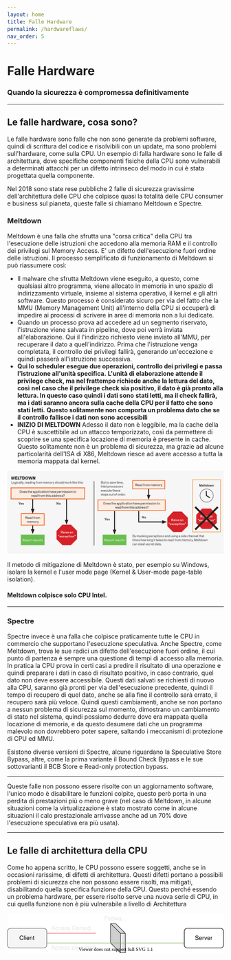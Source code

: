 ```yaml
---
layout: home
title: Falle Hardware
permalink: /hardwareflaws/
nav_order: 5
---
```


# Falle Hardware
### Quando la sicurezza è compromessa definitivamente

---

## Le falle hardware, cosa sono?
Le falle hardware sono falle che non sono generate da problemi software, quindi di scrittura del codice e risolvibili con
un update, ma sono problemi sull'hardware, come sulla CPU. Un esempio di falla hardware sono le falle di architettura, 
dove specifiche componenti fisiche della CPU sono vulnerabili a determinati attacchi per un difetto intrinseco del modo
in cui è stata progettata quella componente.

Nel 2018 sono state rese pubbliche 2 falle di sicurezza gravissime dell'architettura delle CPU che colpisce quasi la totalità
delle CPU consumer e business sul pianeta, queste falle si chiamano Meltdown e Spectre.


### Meltdown

Meltdown è una falla che sfrutta una "corsa critica" della CPU tra l'esecuzione delle istruzioni che accedono alla memoria
RAM e il controllo dei privilegi sul Memory Access. E' un difetto dell'esecuzione fuori ordine delle istruzioni.
Il processo semplificato di funzionamento di Meltdown si può riassumere così:
- Il malware che sfrutta Meltdown viene eseguito, a questo, come qualsiasi altro programma, viene allocato in memoria in uno
  spazio di indirizzamento virtuale, insieme al sistema operativo, il kernel e gli altri software. Questo processo è considerato
  sicuro per via del fatto che la MMU (Memory Management Unit) all'interno della CPU si occuperà di impedire ai processi
  di scrivere in aree di memoria non a lui dedicate.
- Quando un processo prova ad accedere ad un segmento riservato, l'istruzione viene salvata in pipeline, dove poi verrà 
  inviata all'elaborazione. Qui il l'indirizzo richiesto viene inviato all'MMU, per recuperare il dato a quell'indirizzo.
  Prima che l'istruzione venga completata, il controllo dei privilegi fallirà, generando un'eccezione e quindi passerà
  all'istruzione successiva.
- **Qui lo scheduler esegue due operazioni, controllo dei privilegi e passa l'istruzione all'unità specifica.**
  **L'unità di elaborazione attende il privilege check, ma nel frattempo richiede anche la lettura del dato, così**
  **nel caso che il privilege check sia positivo, il dato è già pronto alla lettura. In questo caso quindi i dati sono**
  **stati letti, ma il check fallirà, ma i dati saranno ancora sulla cache della CPU per il fatto che sono stati letti.**
  **Questo solitamente non comporta un problema dato che se il controllo fallisce i dati non sono accessibili**
- **INIZIO DI MELTDOWN**
  Adesso il dato non è leggibile, ma la cache della CPU è suscettibile ad un attacco temporizzato, così da permettere
  di scoprire se una specifica locazione di memoria è presente in cache. Questo solitamente non è un problema di sicurezza,
  ma grazie ad alcune particolarità dell'ISA di X86, Meltdown riesce ad avere accesso a tutta la memoria mappata dal kernel.

![Meltdown](assets/images/meltdown.png)

Il metodo di mitigazione di Meltdown è stato, per esempio su Windows, isolare la kernel e l'user mode page (Kernel & 
User-mode page-table isolation).

#### Meltdown colpisce solo **CPU Intel**.

---

### Spectre

Spectre invece è una falla che colpisce praticamente tutte le CPU in commercio che supportano l'esecuzione speculativa.
Anche Spectre, come Meltdown, trova le sue radici un difetto dell'esecuzione fuori ordine, il cui punto di partenza è
sempre una questione di tempi di accesso alla memoria. In pratica la CPU prova in certi casi a predire il risultato di
una operazione e quindi preparare i dati in caso di risultato positivo, in caso contrario, quel dato non deve essere 
accessibile. Questi dati salvati se richiesti di nuovo alla CPU, saranno già pronti per via dell'esecuzione precedente,
quindi il tempo di recupero di quel dato, anche se alla fine il controllo sarà errato, il recupero sarà più veloce.
Quindi questi cambiamenti, anche se non portano a nessun problema di sicurezza sul momento, dimostrano un cambiamento
di stato nel sistema, quindi possiamo dedurre dove era mappata quella locazione di memoria, e da questo desumere dati che
un programma malevolo non dovrebbero poter sapere, saltando i meccanismi di protezione di CPU ed MMU.

Esistono diverse versioni di Spectre, alcune riguardano la Speculative Store Bypass, altre, come la prima variante
il Bound Check Bypass e le sue sottovarianti il BCB Store e Read-only protection bypass. 

---

Queste falle non possono essere risolte con un aggiornamento software, l'unico modo è disabilitare le funzioni colpite,
questo però porta in una perdita di prestazioni più o meno grave (nel caso di Meltdown, in alcune situazioni come la
virtualizzazione è stato mostrato come in alcune situazioni il calo prestazionale arrivasse anche ad un 70% dove 
l'esecuzione speculativa era più usata).

---

## Le falle di architettura della CPU
Come ho appena scritto, le CPU possono essere soggetti, anche se in occasioni rarissime, di difetti di architettura. Questi
difetti portano a possibili problemi di sicurezza che non possono essere risolti, ma mitigati, disabilitando quella specifica
funzione della CPU. Questo perché essendo un problema hardware, per essere risolto serve una nuova serie di CPU, in cui 
quella funzione non è più vulnerabile a livello di Architettura
  
![stack](/assets/images/firewall.svg)